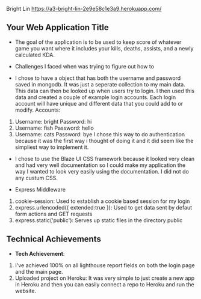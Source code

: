Bright Lin
https://a3-bright-lin-2e9e58c1e3a9.herokuapp.com/

## Your Web Application Title

- The goal of the application is to be used to keep score of whatever game you want where it includes your kills, deaths, assists, and a newly calculated KDA.

- Challenges I faced when was trying to figure out how to 

- I chose to have a object that has both the username and password saved in mongodb. It was just a seperate collection to my main data. This data can then be looked up when users try to login. I then used this data and created a couple of example login accounts. Each login account will have unique and different data that you could add to or modify. 
Accounts:
1. Username: bright Password: hi
2. Username: fish   Password: hello
3. Username: cats   Password: bye
I chose this way to do authentication because it was the first way i thought of doing it and it did seem like the simpliest way to implement it.

- I chose to use the Blaze UI CSS framework because it looked very clean and had very well documentation so I could make my application the way I wanted to look very easily using the documentation. I did not do any custum CSS.

- Express Middleware
1. cookie-session: Used to establish a cookie based session for my login
2. express.urlencoded({ extended:true }): Used to get data sent by defaut form actions and GET requests
3. express.static('public'): Serves up static files in the directory public

## Technical Achievements
- **Tech Achievement**: 

1. I've achieved 100% on all lighthouse report fields on both the login page and the main page.
2. Uploaded project on Heroku: It was very simple to just create a new app in Heroku and then you can easily connect a repo to Heroku and run the website. 


